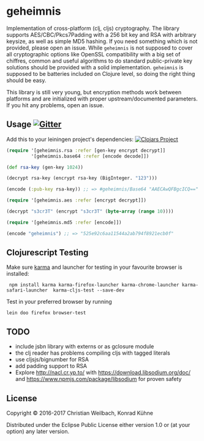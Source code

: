# geheimnis

Implementation of cross-platform (clj, cljs) cryptography. The library supports
AES/CBC/Pkcs7Padding with a 256 bit key and RSA with arbitrary keysize, as well as simple MD5 hashing. If you
need something which is not provided, please open an issue. While `geheimnis` is
not supposed to cover all cryptographic options like OpenSSL compatibility with
a big set of chiffres, common and useful algorithms to do standard
public-private key solutions should be provided with a solid implementation.
`geheimnis` is supposed to be batteries included on Clojure level, so doing the
right thing should be easy.

This library is still very young, but encryption methods work between
platforms and are initialized with proper upstream/documented
parameters. If you hit any problems, open an issue.

## Usage <a href="https://gitter.im/replikativ/replikativ?utm_source=badge&amp;utm_medium=badge&amp;utm_campaign=pr-badge&amp;utm_content=badge"><img src="https://camo.githubusercontent.com/da2edb525cde1455a622c58c0effc3a90b9a181c/68747470733a2f2f6261646765732e6769747465722e696d2f4a6f696e253230436861742e737667" alt="Gitter" data-canonical-src="https://badges.gitter.im/Join%20Chat.svg" style="max-width:100%;"></a>

Add this to your leiningen project's dependencies:
[![Clojars Project](http://clojars.org/io.replikativ/geheimnis/latest-version.svg)](http://clojars.org/io.replikativ/geheimnis)


~~~clojure
(require '[geheimnis.rsa :refer [gen-key encrypt decrypt]]
         '[geheimnis.base64 :refer [encode decode]])

(def rsa-key (gen-key 1024))

(decrypt rsa-key (encrypt rsa-key (BigInteger. "123")))

(encode (:pub-key rsa-key)) ;; => #geheimnis/Base64 "AAECAwQFBgcICQ=="
~~~

~~~clojure
(require '[geheimnis.aes :refer [encrypt decrypt]])

(decrypt "s3cr3T" (encrypt "s3cr3T" (byte-array (range 10))))
~~~

~~~clojure
(require '[geheimnis.md5 :refer [encode]])

(encode "geheimnis") ;; => "525e92c6aa11544a2ab794f8921ecb0f" 
~~~


## Clojurescript Testing

Make sure [karma](http://karma-runner.github.io/1.0/index.html) and launcher for testing in your favourite browser is installed:

~~~shell
 npm install karma karma-firefox-launcher karma-chrome-launcher karma-safari-launcher  karma-cljs-test --save-dev
~~~

Test in your preferred browser by running
~~~shell
lein doo firefox browser-test
~~~


## TODO
- include jsbn library with externs or as gclosure module
- the clj reader has problems compiling cljs with tagged literals
- use cljsjs/bignumber for RSA
- add padding support to RSA
- Explore http://nacl.cr.yp.to/ with https://download.libsodium.org/doc/ and https://www.npmjs.com/package/libsodium for proven safety


## License

Copyright © 2016-2017 Christian Weilbach, Konrad Kühne

Distributed under the Eclipse Public License either version 1.0 or (at
your option) any later version.
